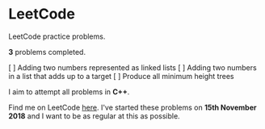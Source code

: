 # LeetCode

LeetCode practice problems.

**3** problems completed.

[ ] Adding two numbers represented as linked lists
[ ] Adding two numbers in a list that adds up to a target
[ ] Produce all minimum height trees

I aim to attempt all problems in **C++**.

Find me on LeetCode [here](https://leetcode.com/anmolshl/). I've started these problems on **15th November 2018** and I want to be as regular at this as possible.
